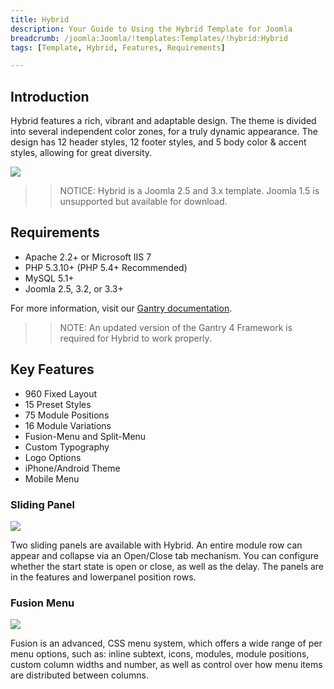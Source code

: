 ```yaml
---
title: Hybrid
description: Your Guide to Using the Hybrid Template for Joomla
breadcrumb: /joomla:Joomla/!templates:Templates/!hybrid:Hybrid
tags: [Template, Hybrid, Features, Requirements]

---
```


Introduction
-----

Hybrid features a rich, vibrant and adaptable design. The theme is divided into several independent color zones, for a truly dynamic appearance. The design has 12 header styles, 12 footer styles, and 5 body color & accent styles, allowing for great diversity.

![][theme]

>> NOTICE: Hybrid is a Joomla 2.5 and 3.x template. Joomla 1.5 is unsupported but available for download.

Requirements
-----

* Apache 2.2+ or Microsoft IIS 7
* PHP 5.3.10+ (PHP 5.4+ Recommended)
* MySQL 5.1+
* Joomla 2.5, 3.2, or 3.3+

For more information, visit our [Gantry documentation][gantry].

>> NOTE: An updated version of the Gantry 4 Framework is required for Hybrid to work properly.

Key Features
-----

* 960 Fixed Layout  
* 15 Preset Styles  
* 75 Module Positions  
* 16 Module Variations  
* Fusion-Menu and Split-Menu  
* Custom Typography  
* Logo Options  
* iPhone/Android Theme  
* Mobile Menu

### Sliding Panel

![][slidingpanel]

Two sliding panels are available with Hybrid. An entire module row can appear and collapse via an Open/Close tab mechanism. You can configure whether the start state is open or close, as well as the delay. The panels are in the features and lowerpanel position rows.

### Fusion Menu

![][fusionmenu]

Fusion is an advanced, CSS menu system, which offers a wide range of per menu options, such as: inline subtext, icons, modules, module positions, custom column widths and number, as well as control over how menu items are distributed between columns.

[gantry]: http://www.gantry-framework.org/
[theme]: assets/hybrid.jpeg
[slidingpanel]: assets/slidingpanel.jpg
[fusionmenu]: assets/fusionmenu.jpg
[fusion]: assets/fusion.jpg
